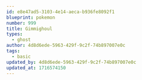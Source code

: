 ```yaml
---
id: e8e47ad5-3103-4e14-aeca-b936fe8092f1
blueprint: pokemon
number: 999
title: Gimmighoul
types:
  - ghost
author: 4d8d6ede-5963-429f-9c2f-74b897007e0c
tags:
  - basic
updated_by: 4d8d6ede-5963-429f-9c2f-74b897007e0c
updated_at: 1716574150
---
```


